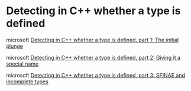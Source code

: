 # Detecting in C++ whether a type is defined



microsoft [Detecting in C++ whether a type is defined, part 1: The initial plunge](https://devblogs.microsoft.com/oldnewthing/20190708-00/?p=102664)



microsoft [Detecting in C++ whether a type is defined, part 2: Giving it a special name](https://devblogs.microsoft.com/oldnewthing/20190709-00/?p=102671)



microsoft [Detecting in C++ whether a type is defined, part 3: SFINAE and incomplete types](https://devblogs.microsoft.com/oldnewthing/20190710-00/?p=102678)